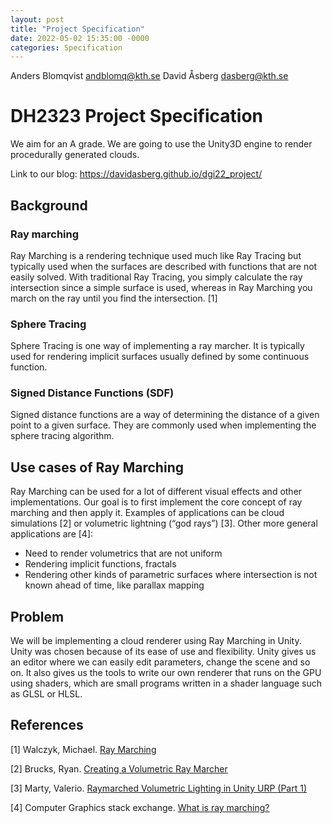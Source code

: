 ```yaml
---
layout: post
title: "Project Specification"
date: 2022-05-02 15:35:00 -0000
categories: Specification
---
```

Anders Blomqvist andblomq@kth.se 
David Åsberg dasberg@kth.se 

# DH2323 Project Specification  

We aim for an A grade.
We are going to use the Unity3D engine to render procedurally generated clouds.

Link to our blog: https://davidasberg.github.io/dgi22_project/ 

## Background  

### Ray marching  
Ray Marching is a rendering technique used much like Ray Tracing but typically used when the surfaces are described with functions that are not easily solved. With traditional Ray Tracing, you simply calculate the ray intersection since a simple surface is used, whereas in Ray Marching you march on the ray until you find the intersection. [1]

### Sphere Tracing  
Sphere Tracing is one way of implementing a ray marcher. It is typically used for rendering implicit surfaces usually defined by some continuous function. 

###  Signed Distance Functions (SDF)
Signed distance functions are a way of determining the distance of a given point to a given surface. They are commonly used when implementing the sphere tracing algorithm. 

## Use cases of Ray Marching  
Ray Marching can be used for a lot of different visual effects and other implementations. Our goal is to first implement the core concept of ray marching and then apply it. Examples of applications can be cloud simulations [2] or volumetric lightning (“god rays”) [3]. Other more general applications are [4]:

- Need to render volumetrics that are not uniform
- Rendering implicit functions, fractals
- Rendering other kinds of parametric surfaces where intersection is not known ahead of time, like parallax mapping

## Problem  
We will be implementing a cloud renderer using Ray Marching in Unity. Unity was chosen because of its ease of use and flexibility. Unity gives us an editor where we can easily edit parameters, change the scene and so on. It also gives us the tools to write our own renderer that runs on the GPU using shaders, which are small programs written in a shader language such as GLSL or HLSL. 

## References  
[1] Walczyk, Michael. [Ray Marching](https://michaelwalczyk.com/blog-ray-marching.html)

[2] Brucks, Ryan. [Creating a Volumetric Ray Marcher](https://shaderbits.com/blog/creating-volumetric-ray-marcherhttps://shaderbits.com/blog/creating-volumetric-ray-marcher )

[3] Marty, Valerio. [Raymarched Volumetric Lighting in Unity URP (Part 1)](https://valeriomarty.medium.com/raymarched-volumetric-lighting-in-unity-urp-e7bc84d31604)

[4] Computer Graphics stack exchange.  [What is ray marching?](https://computergraphics.stackexchange.com/questions/161/what-is-ray-marching-is-sphere-tracing-the-same-thing) 
